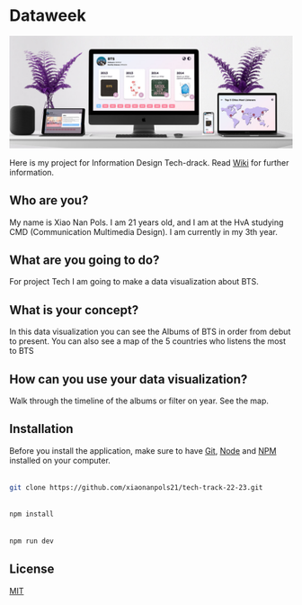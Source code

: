 # Dataweek

![cover](https://github.com/xiaonanpols21/tech-track-22-23/blob/main/images/wiki/cover.jpg)

Here is my project for Information Design Tech-drack. Read [Wiki](https://github.com/xiaonanpols21/tech-track-22-23/wiki) for further information.

## Who are you?

My name is Xiao Nan Pols. I am 21 years old, and I am at the HvA studying CMD (Communication Multimedia Design). I am currently in my 3th year. 

## What are you going to do?

For project Tech I am going to make a data visualization about BTS. 

## What is your concept?

In this data visualization you can see the Albums of BTS in order from debut to present. You can also see a map of the 5 countries who listens the most to BTS

## How can you use your data visualization?

Walk through the timeline of the albums or filter on year. See the map.

## Installation

Before you install the application, make sure to have [Git](https://git-scm.com/book/en/v2/Getting-Started-Installing-Git), [Node](https://nodejs.org/en/download/) and [NPM](https://docs.npmjs.com/downloading-and-installing-node-js-and-npm) installed on your computer.

``` bash

git clone https://github.com/xiaonanpols21/tech-track-22-23.git

```
``` bash

npm install

```

``` bash

npm run dev

```

## License

[MIT](https://github.com/xiaonanpols21/tech-track-22-23/blob/main/LICENSE)
